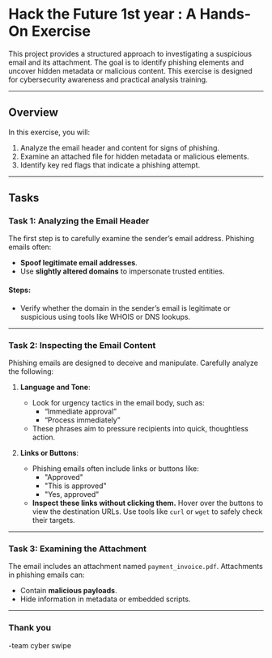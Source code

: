 # **Hack the Future 1st year : A Hands-On Exercise**

This project provides a structured approach to investigating a suspicious email and its attachment. The goal is to identify phishing elements and uncover hidden metadata or malicious content. This exercise is designed for cybersecurity awareness and practical analysis training.

---

## **Overview**

In this exercise, you will:
1. Analyze the email header and content for signs of phishing.
2. Examine an attached file for hidden metadata or malicious elements.
3. Identify key red flags that indicate a phishing attempt.

---

## **Tasks**

### **Task 1: Analyzing the Email Header**

The first step is to carefully examine the sender’s email address. Phishing emails often:
- **Spoof legitimate email addresses**.
- Use **slightly altered domains** to impersonate trusted entities.

#### **Steps**:
- Verify whether the domain in the sender’s email is legitimate or suspicious using tools like WHOIS or DNS lookups.

---

### **Task 2: Inspecting the Email Content**

Phishing emails are designed to deceive and manipulate. Carefully analyze the following:

1. **Language and Tone**:
   - Look for urgency tactics in the email body, such as:
     - “Immediate approval”
     - “Process immediately”
   - These phrases aim to pressure recipients into quick, thoughtless action.

2. **Links or Buttons**:
   - Phishing emails often include links or buttons like:
     - "Approved"
     - "This is approved"
     - "Yes, approved"
   - **Inspect these links without clicking them.** Hover over the buttons to view the destination URLs. Use tools like `curl` or `wget` to safely check their targets.

---

### **Task 3: Examining the Attachment**

The email includes an attachment named `payment_invoice.pdf`. Attachments in phishing emails can:
- Contain **malicious payloads**.
- Hide information in metadata or embedded scripts.

---

### **Thank you**
-team cyber swipe

